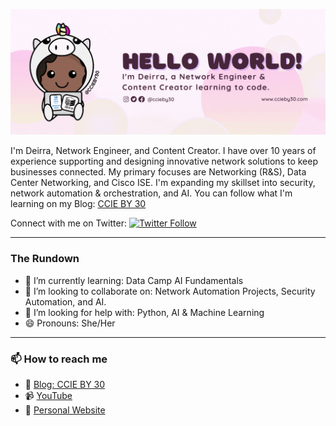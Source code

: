 ![grab-landing-page](https://github.com/ccieby30/ccieby30/blob/main/GitHub%20Banner.gif)

I'm Deirra, Network Engineer, and Content Creator. I have over 10 years of experience supporting and designing innovative network solutions to keep businesses connected. My primary focuses are Networking (R&S), Data Center Networking, and Cisco ISE. I'm expanding my skillset into security, network automation & orchestration, and AI. You can follow what I'm learning on my Blog: [CCIE BY 30](https://www.ccieby30.com)

Connect with me on Twitter: [![Twitter Follow](https://img.shields.io/twitter/follow/ccieby30?style=social)](https://twitter.com/ccieby30)

---

### The Rundown
- 🌱 I’m currently learning: Data Camp AI Fundamentals 
- 👯 I’m looking to collaborate on: Network Automation Projects, Security Automation, and AI.
- 🤔 I’m looking for help with: Python, AI & Machine Learning
- 😄 Pronouns: She/Her

---
### 📫 How to reach me
- :page_with_curl: [Blog: CCIE BY 30](https://www.ccieby30.com)
- :video_camera: [YouTube](https://www.youtube.com/c/ccieby30)
- :crown: [Personal Website](https://www.deirrajfootman.com/)


